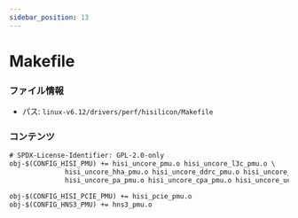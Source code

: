 ```yaml
---
sidebar_position: 13
---
```

# Makefile

### ファイル情報

- パス: `linux-v6.12/drivers/perf/hisilicon/Makefile`

### コンテンツ

```txt
# SPDX-License-Identifier: GPL-2.0-only
obj-$(CONFIG_HISI_PMU) += hisi_uncore_pmu.o hisi_uncore_l3c_pmu.o \
			  hisi_uncore_hha_pmu.o hisi_uncore_ddrc_pmu.o hisi_uncore_sllc_pmu.o \
			  hisi_uncore_pa_pmu.o hisi_uncore_cpa_pmu.o hisi_uncore_uc_pmu.o

obj-$(CONFIG_HISI_PCIE_PMU) += hisi_pcie_pmu.o
obj-$(CONFIG_HNS3_PMU) += hns3_pmu.o

```

